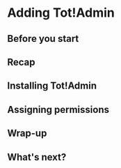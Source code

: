 # Adding Tot!Admin

<primary-label ref="tutorial"/>
<secondary-label ref="wip"/>
<secondary-label ref="totsudo"/>
<secondary-label ref="totadmin"/>
<secondary-label ref="admin"/>
<include from="library.md" element-id="wip"/>

## Before you start

## Recap

## Installing Tot!Admin

## Assigning permissions

## Wrap-up

## What's next?